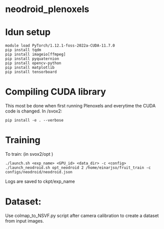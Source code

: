 # neodroid_plenoxels

# Idun setup
```
module load PyTorch/1.12.1-foss-2022a-CUDA-11.7.0
pip install tqdm
pip install imageio[ffmpeg]
pip install pyquaternion
pip install opencv-python
pip install matplotlib
pip install tensorboard
```

# Compiling CUDA library
This most be done when first running Plenoxels and everytime the CUDA code is changed.
In /svox2:
```
pip install -e . --verbose
```

# Training

To train: (in svox2/opt )
```
./launch.sh <exp_name> <GPU_id> <data_dir> -c <config>
./launch_neodroid.sh opt_neodroid 2 /home/einarjso/fruit_train -c configs/neodroid/neodroid.json
```
Logs are saved to ckpt/exp_name

# Dataset:

Use colmap_to_NSVF.py script after camera calibration to create a dataset from input images.
